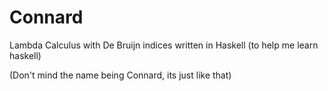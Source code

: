 # Connard
 Lambda Calculus with De Bruijn indices written in Haskell
 (to help me learn haskell)


(Don't mind the name being Connard, its just like that)

